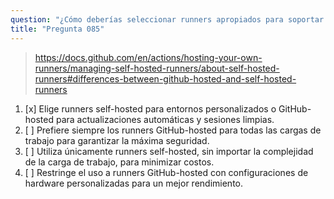 ```yaml
---
question: "¿Cómo deberías seleccionar runners apropiados para soportar las cargas de trabajo específicas de tu workflow?"
title: "Pregunta 085"
---
```


> https://docs.github.com/en/actions/hosting-your-own-runners/managing-self-hosted-runners/about-self-hosted-runners#differences-between-github-hosted-and-self-hosted-runners
1. [x] Elige runners self-hosted para entornos personalizados o GitHub-hosted para actualizaciones automáticas y sesiones limpias.
1. [ ] Prefiere siempre los runners GitHub-hosted para todas las cargas de trabajo para garantizar la máxima seguridad.
1. [ ] Utiliza únicamente runners self-hosted, sin importar la complejidad de la carga de trabajo, para minimizar costos.
1. [ ] Restringe el uso a runners GitHub-hosted con configuraciones de hardware personalizadas para un mejor rendimiento.
